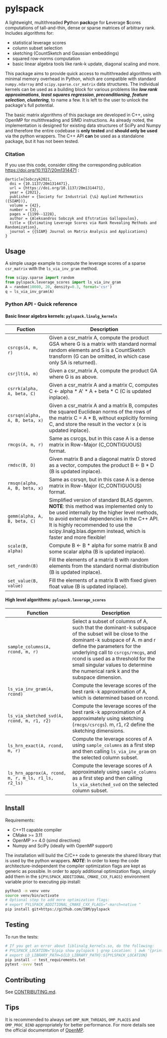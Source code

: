 # pylspack

A lightweight, multithreaded **Py**thon **pack**age for **L**everage **S**cores computations of tall-and-thin, dense or sparse matrices of arbitrary rank. Includes algorithms for:
- statistical leverage scores
- column subset selection
- sketching (CountSketch and Gaussian embeddings)
- squared row-norms computation
- basic linear algebra tools like rank-k update, diagonal scaling and more. 

This package aims to provide quick access to multithreaded algorithms with minimal memory overhead in Python, which are compatible with standard `numpy.ndarray` and `scipy.sparse.csr_matrix` data structures. 
The individual kernels can be used as a building block for various 
problems like ***low rank approximations***, ***least squares regression***, ***preconditioning***, ***feature selection***, ***clustering***, to name a few.
It is left to the user to unlock the package's full potential.

The basic matrix algorithms of this package are developed in C++, using OpenMP for multithreading and SIMD instructions.
As already noted, the implementation is designed for existing data structures of SciPy and Numpy and therefore the entire codebase is **only tested** and **should only be used** via the python wrappers.
The C++ API **can** be used as a standalone package, but it has not been tested.

### Citation
If you use this code, consider citing the corresponding publication https://doi.org/10.1137/20m1314471 :
```
@article{Sobczyk2021,
  doi = {10.1137/20m1314471},
  url = {https://doi.org/10.1137/20m1314471},
  year = {2021},
  publisher = {Society for Industrial {\&} Applied Mathematics ({SIAM})},
  volume = {42},
  number = {3},
  pages = {1199--1228},
  author = {Aleksandros Sobczyk and Efstratios Gallopoulos},
  title = {Estimating Leverage Scores via Rank Revealing Methods and Randomization},
  journal = {{SIAM} Journal on Matrix Analysis and Applications}
}
```

## Usage

A simple usage example to compute the leverage scores of a sparse `csr_matrix` with the `ls_via_inv_gram` method.
```python
from scipy.sparse import random
from pylspack.leverage_scores import ls_via_inv_gram
A = random(10000, 20, density=0.3, format='csr')
q = ls_via_inv_gram(A)
```

### Python API - Quick reference

#### Basic linear algebra kernels: `pylspack.linalg_kernels`

Fuction | Description
---|---
`csrcgs(A, m, r)` | Given a csr_matrix A, compute the product GSA where G is a matrix with standard normal random elements and S is a CountSketch transform (G can be omitted, in which case only SA is returned).
`csrjlt(A, m)` | Given a csr_matrix A, compute the product GA where G is as above.
`csrrk(alpha, A, beta, C)` | Given a csr_matrix A and a matrix C, computes C <- alpha * A' * A + beta * C (C is updated inplace).
`csrsqn(alpha, A, B, beta, x)` | Given a csr_matrix A and a matrix B, computes the squared Euclidean norms of the rows of the matrix C = A * B, without explicitly forming C, and store the result in the vector x (x is updated inplace).
`rmcgs(A, m, r)` | Same as csrcgs, but in this case A is a dense matrix in Row-Major (C_CONTIGUOUS) format.
`rmdsc(B, D)` | Given matrix B and a diagonal matrix D stored as a vector, computes the product B <- B * D (B is updated inplace).
`rmsqn(alpha, A, B, beta, x)` | Same as csrsqn, but in this case A is a dense matrix in Row-Major (C_CONTIGUOUS) format.
`gemm(alpha, A, B, beta, C)` | Simplified version of standard BLAS dgemm. **NOTE**: this method was implemented only to be used internally by the higher level methods, to avoid external dependencies in the C++ API. It is highly recommended to use the scipy.linalg.blas.dgemm instead, which is faster and more flexible!
`scale(B, alpha)` | Compute B <- B * alpha for some matrix B and some scalar alpha (B is updated inplace).
`set_randn(B)` | Fill the elements of a matrix B with random elements from the standard normal distribution (B is updated inplace).
`set_value(B, value)` | Fill the elements of a matrix B with fixed given float value (B is updated inplace).

#### High level algorithms: `pylspack.leverage_scores`
Function | Description
---|---
`sample_columns(A, rcond, m, r)` | Select a subset of columns of A, such that the dominant-k subspace of the subset will be close to the dominant-k subspace of A. m and r define the parameters for the underlying call to `csrcgs/rmcgs`, and rcond is used as a threshold for the small singular values to determine the numerical rank k and the subspace dimension.
`ls_via_inv_gram(A, rcond)` | Compute the leverage scores of the best rank-k approximation of A, which is determined based on rcond.
`ls_via_sketched_svd(A, rcond, m, r1, r2)` | Compute the leverage scores of the best rank-k approximation of A approximately using sketching (`rmcgs/csrcgs`). m, r1, r2 define the sketching dimensions.
`ls_hrn_exact(A, rcond, m, r)` | Compute the leverage scores of A using `sample_columns` as a first step and then calling `ls_via_inv_gram` on the selected column subset.
`ls_hrn_approx(A, rcond, m, r, m_ls, r1_ls, r2_ls)` | Compute the leverage scores of A approximately using `sample_columns` as a first step and then calling `ls_via_sketched_svd` on the selected column subset.


## Install

Requirements:
- C++11 capable compiler
- CMake >= 3.11
- OpenMP >= 4.0 (simd directives)
- Numpy and SciPy (ideally with OpenMP support)

The installation will build the C/C++ code to generate the shared library that is used by the python wrappers. ***NOTE***: In order to keep the code architecture-independent the compiler optimization flags are kept as generic as possible. In order to apply additional optimization flags, simply add them in the `${PYLSPACK_ADDITIONAL_CMAKE_CXX_FLAGS}` environment variable prior to executing pip install:
```bash
python3 -m venv venv
source venv/bin/activate
# Optional step to add more optimization flags:
# export PYLSPACK_ADDITIONAL_CMAKE_CXX_FLAGS="-march=native "
pip install git+https://github.com/IBM/pylspack
```

## Testing

To run the tests:
```bash
# If you get an error about liblinalg_kernels.so, do the following:
# PYLSPACK_LOCATION="$(pip show pylspack | grep Location: | awk '{print $2}')/pylspack/"
# export LD_LIBRARY_PATH=${LD_LIBRARY_PATH}:${PYLSPACK_LOCATION}
pip install -r test_requirements.txt
pytest -svvv test
```

## Contributing

See [CONTRIBUTING.md](CONTRIBUTING.md).

## Tips

It is recommended to always set `OMP_NUM_THREADS`, `OMP_PLACES` and `OMP_PROC_BIND` appropriately for better performance.
For more details see the official documentation of [OpenMP](https://www.openmp.org/spec-html/5.0/openmpch6.html).
